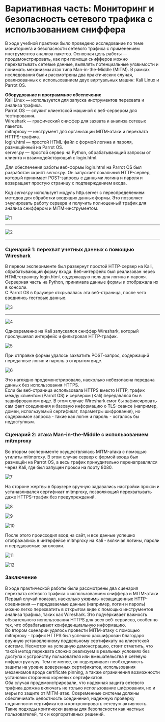 # Вариативная часть: Мониторинг и безопасность сетевого трафика с использованием сниффера

В ходе учебной практики было проведено исследование по теме мониторинга и безопасности сетевого трафика с применением инструментов анализа пакетов. Основная цель работы — продемонстрировать, как при помощи снифферов можно перехватывать сетевые данные, выявлять потенциальные уязвимости и понимать механизмы атак типа Man-in-the-Middle (MITM). В рамках исследования были рассмотрены два практических случая, реализованных с использованием двух виртуальных машин: Kali Linux и Parrot OS.

**Оборудование и программное обеспечение**  
Kali Linux — используется для запуска инструментов перехвата и анализа трафика.  
Parrot OS — служит клиентской машиной с веб-сервером для тестирования.  
Wireshark — графический сниффер для захвата и анализа сетевых пакетов.  
mitmproxy — инструмент для организации MITM-атаки и перехвата HTTPS-трафика.  
login.html — простой HTML-файл с формой логина и пароля, размещённый на Parrot OS.  
server.py — простой сервер на Python, обрабатывающий запросы от клиента и взаимодействующий с login.html.

Для обеспечения работы веб-формы login.html на Parrot OS был разработан скрипт _server.py_. Он запускает локальный HTTP-сервер, который принимает POST-запросы с данными логина и пароля и возвращает простую страницу с подтверждением входа.

Код _server.py_ использует модуль http.server с переопределением методов для обработки входящих данных формы. Это позволяет эмулировать работу сервера и получить полноценный трафик для анализа сниффером и MITM-инструментом.

![1](images/1.png)

---

![2](images/2.png)

---

### Сценарий 1: перехват учетных данных с помощью Wireshark

В первом эксперименте был развернут простой HTTP-сервер на Kali, обрабатывающий форму входа. Веб-интерфейс был реализован через HTML-страницу login.html, содержащую поля для логина и пароля. Серверная часть на Python, принимала данные формы и отображала их в консоли.  
С Parrot OS в браузере открывалась эта веб-страница, после чего вводились тестовые данные.

![3](images/3.png)

---
  
![4](images/4.png)
  
Одновременно на Kali запускался сниффер Wireshark, который прослушивал интерфейс и фильтровал HTTP-трафик.

![5](images/5.png)

При отправке формы удалось захватить POST-запрос, содержащий переданные логин и пароль в открытом виде.

![6](images/6.png)
 
Это наглядно продемонстрировало, насколько небезопасна передача данных без использования HTTPS.  
Если бы веб-страница использовала HTTPS вместо HTTP, трафик между клиентом (Parrot OS) и сервером (Kali) передавался бы в зашифрованном виде. В этом случае Wireshark смог бы зафиксировать сам факт соединения и базовую информацию о TLS-сеансе (например, домен, используемый сертификат, параметры шифрования), но содержимое запроса - такие как логин и пароль - осталось бы недоступным.

### Сценарий 2: атака Man-in-the-Middle с использованием mitmproxy

Во втором эксперименте осуществлялась MITM-атака с помощью утилиты mitmproxy. В этом случае сервер с формой входа был размещён на Parrot OS, а весь трафик принудительно перенаправлялся через Kali, где был запущен прокси на порту 8080.

![7](images/7.png)
  
На стороне жертвы в браузере вручную задавались настройки прокси и устанавливался сертификат mitmproxy, позволяющий перехватывать даже HTTPS-трафик без предупреждений.

![8](images/8.png)

![9](images/9.png)
 
![10](images/10.png)
  

После этого происходил вход на сайт, и все данные успешно отображались в интерфейсе mitmproxy на Kali - включая логины, пароли и передаваемые заголовки.

![11](images/11.png)

![12](images/12.png)

### Заключение

В ходе практической работы были рассмотрены два сценария перехвата сетевого трафика с использованием сниффера и MITM-атаки. Первый случай показал, насколько уязвимы незащищенные HTTP-соединения — передаваемые данные (например, логин и пароль) можно легко перехватить в открытом виде с помощью инструментов анализа трафика, таких как Wireshark. Это подчёркивает важность обязательного использования HTTPS для всех веб-сервисов, особенно тех, что обрабатывают конфиденциальную информацию.  
Во втором сценарии удалось провести MITM-атаку с помощью mitmproxy - трафик HTTPS был успешно расшифрован благодаря вручную установленному поддельному сертификату на клиентской системе. Несмотря на успешную демонстрацию, стоит отметить, что такой метод перехвата сложно реализуем в реальных условиях без доступа к устройству пользователя или вмешательства в сетевую инфраструктуру. Тем не менее, он подчеркивает необходимость защиты на уровне доверенных сертификатов, использования механизмов вроде certificate pinning, а также ограничения возможности установки сторонних корневых сертификатов.  
Оба случая продемонстрировали, что надежная защита сетевого трафика должна включать не только использование шифрования, но и меры по защите от MITM-атак. Современные системы должны обеспечивать целостность соединения, надежную проверку подлинности сертификатов и контролировать сетевую активность. Такие подходы критически важны для безопасности как частных пользователей, так и корпоративных решений.
